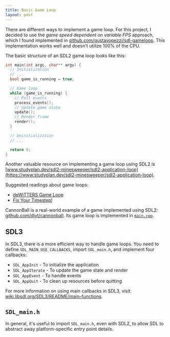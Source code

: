 ```yaml
---
title: Basic Game Loop
layout: post
---
```


There are different ways to implement a game loop. For this project, I decided to use the *game speed dependent on variable FPS* approach, which I found implemented in [github.com/gustavopezzi/sdl-gameloop](https://github.com/gustavopezzi/sdl-gameloop). This implementation works well and doesn't utilize 100% of the CPU.

The basic structure of an SDL2 game loop looks like this:

```c
int main(int argc, char** argv) {
  // Initialization
  // ...
  bool game_is_running = true;

  // Game loop
  while (game_is_running) {
    // Poll events
    process_events();
    // Update game state
    update();
    // Render frame
    render();
  }

  // Deinitialization
  // ...

  return 0;
}
```

Another valuable resource on implementing a game loop using SDL2 is [www.studyplan.dev/sdl2-minesweeper/sdl2-application-loop](https://www.studyplan.dev/sdl2-minesweeper/sdl2-application-loop).

Suggested readings about game loops:

* [deWiTTERS Game Loop](https://dewitters.com/dewitters-gameloop/)
* [Fix Your Timestep!](https://gafferongames.com/post/fix_your_timestep/)

CannonBall is a real-world example of a game implemented using SDL2: [github.com/djyt/cannonball](https://github.com/djyt/cannonball). Its game loop is implemented in [`main.cpp`](https://github.com/djyt/cannonball/blob/27493ebf62be3498dff93ed6a45e8e2db819bae1/src/main/main.cpp).

## SDL3

In SDL3, there is a more efficient way to handle game loops. You need to define `SDL_MAIN_USE_CALLBACKS`, import `SDL_main.h`, and implement four callbacks:

* `SDL_AppInit` - To initialize the application
* `SDL_AppIterate` - To update the game state and render
* `SDL_AppEvent` - To handle events
* `SDL_AppQuit` - To clean up resources before quitting

For more information on using main callbacks in SDL3, visit: [wiki.libsdl.org/SDL3/README/main-functions](https://wiki.libsdl.org/SDL3/README/main-functions#how-to-use-main-callbacks-in-sdl3).

## `SDL_main.h`

In general, it's useful to import `SDL_main.h`, even with SDL2, to allow SDL to abstract away platform-specific entry point details.
